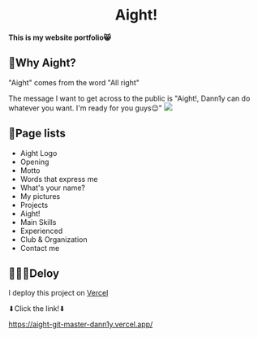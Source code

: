 # <div align="center"> Aight! </div>

<strong>This is my website portfolio😸 </strong>

## 🤔Why Aight?
"Aight" comes from the word "All right"

The message I want to get across to the public is "Aight!, Dann1y can do whatever you want. I'm ready for you guys😉"
<img src="https://7esl.com/wp-content/uploads/2019/11/Aight-1.jpg" />



## 📄Page lists
* Aight Logo
* Opening
* Motto
* Words that express me
* What's your name?
* My pictures
* Projects
* Aight!
* Main Skills
* Experienced
* Club & Organization
* Contact me

## 👨🏻‍💻Deloy
I deploy this project on [Vercel]("https://vercel.com/")

⬇Click the link!⬇

https://aight-git-master-dann1y.vercel.app/
